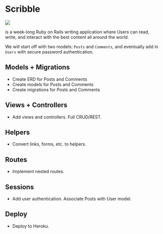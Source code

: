 # Scribble

![](https://dl.dropboxusercontent.com/s/8frf8rblw6pnpds/hipsterlogogenerator_1438007087793.png?dl=0)

is a week-long Ruby on Rails writing application where Users can read, write, and interact
with the best content all around the world.

We will start off with two models: `Posts` and `Comments`, and eventually
add in `Users` with secure password authentication.

## Models + Migrations

- Create ERD for Posts and Comments
- Create models for Posts and Comments
- Create migrations for Posts and Comments

## Views + Controllers

- Add views and controllers. Full CRUD/REST.

## Helpers

- Convert links, forms, etc. to helpers.

## Routes

- Implement nested routes.

## Sessions

- Add user authentication. Associate Posts with User model.

## Deploy

- Deploy to Heroku.
